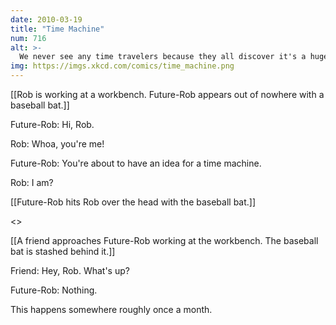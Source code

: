 ```yaml
---
date: 2010-03-19
title: "Time Machine"
num: 716
alt: >-
  We never see any time travelers because they all discover it's a huge mistake. This is also why your friend at the lab suddenly looked about a year older recently.
img: https://imgs.xkcd.com/comics/time_machine.png
---
```

[[Rob is working at a workbench. Future-Rob appears out of nowhere with a baseball bat.]]

Future-Rob: Hi, Rob.

Rob: Whoa, you're me!

Future-Rob: You're about to have an idea for a time machine.

Rob: I am?

[[Future-Rob hits Rob over the head with the baseball bat.]]

<<WHAM>>

[[A friend approaches Future-Rob working at the workbench. The baseball bat is stashed behind it.]]

Friend: Hey, Rob. What's up?

Future-Rob: Nothing.

This happens somewhere roughly once a month.

